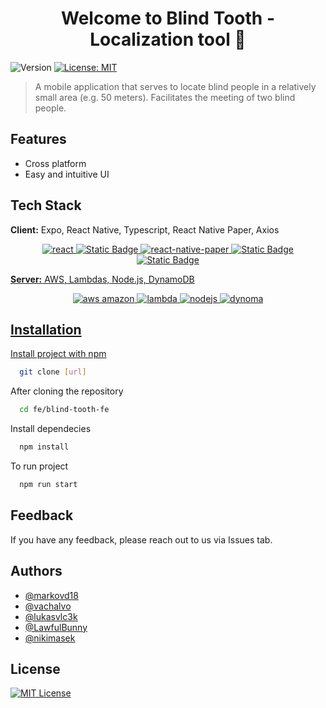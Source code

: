 
<h1 align="center">Welcome to Blind Tooth - Localization tool 👋</h1>
<p>
  <img alt="Version" src="https://img.shields.io/badge/version-1.0.0-blue.svg?cacheSeconds=2592000" />
  <a href="https://choosealicense.com/licenses/mit/" target="_blank">
    <img alt="License: MIT" src="https://img.shields.io/badge/License-MIT-yellow.svg" />
  </a>
</p>

> A mobile application that serves to locate blind people in a relatively small area (e.g. 50 meters). Facilitates the meeting of two blind people.

## Features

- Cross platform
- Easy and intuitive UI


## Tech Stack

**Client:** Expo, React Native, Typescript, React Native Paper, Axios

<p align="center">
  <a href="https://reactnative.dev" title="react"><img alt="react" src="https://img.shields.io/badge/react_native-black?style=for-the-badge&logo=react&labelColor=black&color=61DBFB">
  </a>
  <a href="https://expo.dev" title="expo"><img alt="Static Badge" src="https://img.shields.io/badge/expo-black?style=for-the-badge&logo=expo&labelColor=black&color=61DBFB">
<a href="https://reactnativepaper.com" title="paper">  <img alt="react-native-paper" src="https://img.shields.io/badge/react_native_paper-black?style=for-the-badge&logo=react&labelColor=black&color=8A2BE2"/>
  </a>
<a href="https://www.typescriptlang.org" title="typescript"><img alt="Static Badge" src="https://img.shields.io/badge/typescript-black?style=for-the-badge&logo=typescript&labelColor=black&color=blue">
  </a>
<a href="https://axios-http.com/docs/intro" title="typescript"><img alt="Static Badge" src="https://img.shields.io/badge/axios-black?style=for-the-badge&logo=axios&labelColor=black&color=purple">

</p>

**Server:** AWS, Lambdas, Node.js, DynamoDB


<p align="center">
  <a href="https://aws.amazon.com" title="amazon"><img alt="aws amazon" src="https://img.shields.io/badge/aws-orange?style=for-the-badge&logo=amazon&labelColor=black">
  </a>
  <a href="https://aws.amazon.com/lambda/" title="lambda"><img alt="lambda" src="https://img.shields.io/badge/aws_lambda-orange?style=for-the-badge&logo=aws-lambda&labelColor=black">
  </a>
<a href="https://nodejs.org/en" title="nodejs">  <img alt="nodejs" src="https://img.shields.io/badge/node.js-3C873A?style=for-the-badge&logo=node.js&labelColor=black">
  </a>
<a href="https://aws.amazon.com/dynamodb/" title="dynamo"> <img alt="dynoma" src="https://img.shields.io/badge/dynamo_db-blue?style=for-the-badge&logo=amazondynamodb&labelColor=black">
</p>

## Installation

Install project with npm

```bash
  git clone [url]
```

After cloning the repository

```bash
  cd fe/blind-tooth-fe
```

Install dependecies
```bash
  npm install
```

To run project 
```bash
  npm run start
```
## Feedback

If you have any feedback, please reach out to us via Issues tab.


## Authors

- [@markovd18](https://www.github.com/markovd18)
- [@vachalvo](https://www.github.com/vachalvo)
- [@lukasvlc3k](https://www.github.com/lukasvlc3k)
- [@LawfulBunny](https://www.github.com/LawfulBunny)
- [@nikimasek](https://www.github.com/nikimasek)


## License

[![MIT License](https://img.shields.io/badge/License-MIT-green.svg)](https://choosealicense.com/licenses/mit/)
